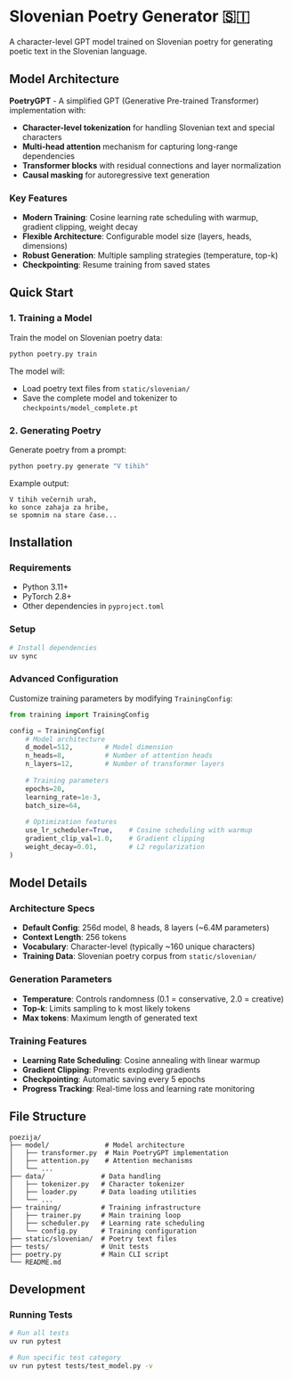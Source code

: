 # Slovenian Poetry Generator 🇸🇮

A character-level GPT model trained on Slovenian poetry for generating poetic text in the Slovenian language.

## Model Architecture

**PoetryGPT** - A simplified GPT (Generative Pre-trained Transformer) implementation with:
- **Character-level tokenization** for handling Slovenian text and special characters
- **Multi-head attention** mechanism for capturing long-range dependencies
- **Transformer blocks** with residual connections and layer normalization
- **Causal masking** for autoregressive text generation

### Key Features
- **Modern Training**: Cosine learning rate scheduling with warmup, gradient clipping, weight decay
- **Flexible Architecture**: Configurable model size (layers, heads, dimensions)
- **Robust Generation**: Multiple sampling strategies (temperature, top-k)
- **Checkpointing**: Resume training from saved states

## Quick Start

### 1. Training a Model

Train the model on Slovenian poetry data:

```bash
python poetry.py train
```

The model will:
- Load poetry text files from `static/slovenian/`
- Save the complete model and tokenizer to `checkpoints/model_complete.pt`

### 2. Generating Poetry

Generate poetry from a prompt:

```bash
python poetry.py generate "V tihih"
```

Example output:
```
V tihih večernih urah,
ko sonce zahaja za hribe,
se spomnim na stare čase...
```

## Installation

### Requirements
- Python 3.11+
- PyTorch 2.8+
- Other dependencies in `pyproject.toml`

### Setup
```bash
# Install dependencies
uv sync
```


### Advanced Configuration

Customize training parameters by modifying `TrainingConfig`:

```python
from training import TrainingConfig

config = TrainingConfig(
    # Model architecture
    d_model=512,        # Model dimension
    n_heads=8,          # Number of attention heads
    n_layers=12,        # Number of transformer layers
    
    # Training parameters
    epochs=20,
    learning_rate=1e-3,
    batch_size=64,
    
    # Optimization features
    use_lr_scheduler=True,    # Cosine scheduling with warmup
    gradient_clip_val=1.0,    # Gradient clipping
    weight_decay=0.01,        # L2 regularization
)
```

## Model Details

### Architecture Specs
- **Default Config**: 256d model, 8 heads, 8 layers (~6.4M parameters)
- **Context Length**: 256 tokens
- **Vocabulary**: Character-level (typically ~160 unique characters)
- **Training Data**: Slovenian poetry corpus from `static/slovenian/`

### Generation Parameters
- **Temperature**: Controls randomness (0.1 = conservative, 2.0 = creative)
- **Top-k**: Limits sampling to k most likely tokens
- **Max tokens**: Maximum length of generated text

### Training Features
- **Learning Rate Scheduling**: Cosine annealing with linear warmup
- **Gradient Clipping**: Prevents exploding gradients
- **Checkpointing**: Automatic saving every 5 epochs
- **Progress Tracking**: Real-time loss and learning rate monitoring

## File Structure

```
poezija/
├── model/              # Model architecture
│   ├── transformer.py  # Main PoetryGPT implementation
│   ├── attention.py    # Attention mechanisms
│   └── ...
├── data/              # Data handling
│   ├── tokenizer.py   # Character tokenizer
│   ├── loader.py      # Data loading utilities
│   └── ...
├── training/          # Training infrastructure
│   ├── trainer.py     # Main training loop
│   ├── scheduler.py   # Learning rate scheduling
│   └── config.py      # Training configuration
├── static/slovenian/  # Poetry text files
├── tests/             # Unit tests
├── poetry.py          # Main CLI script
└── README.md
```

## Development

### Running Tests
```bash
# Run all tests
uv run pytest

# Run specific test category
uv run pytest tests/test_model.py -v
```
